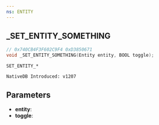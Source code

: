 ```yaml
---
ns: ENTITY
---
```

## _SET_ENTITY_SOMETHING

```c
// 0x740CB4F3F602C9F4 0xD3850671
void _SET_ENTITY_SOMETHING(Entity entity, BOOL toggle);
```

```
SET_ENTITY_*

NativeDB Introduced: v1207
```

## Parameters
* **entity**:
* **toggle**:

